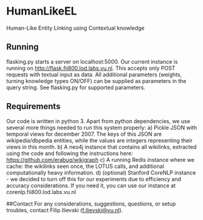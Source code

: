 # HumanLikeEL
Human-Like Entity Linking using Contextual knowledge

## Running

flasking.py starts a server on localhost:5000. Our current instance is running on http://flask.fii800.lod.labs.vu.nl. This accepts only POST requests with textual input as data. All additional parameters (weights, turning knowledge types ON/OFF) can be supplied as parameters in the query string. See flasking.py for supported parameters.

## Requirements

Our code is written in python 3.
Apart from python dependencies, we use several more things needed to run this system properly:
a) Pickle JSON with temporal views for december 2007. The keys of this JSON are wikipedia/dbpedia entities, while the values are integers representing their views in this month. 
b) A neo4j instance that contains all wikilinks, extracted using the code and following the instructions here: https://github.com/erabug/wikigraph
c) A running Redis instance where we cache: the wikilinks seen once, the LOTUS calls, and additional computationally heavy information.
d) (optional) Stanford CoreNLP instance - we decided to turn off this for our experiments due to efficiency and accuracy considerations. If you need it, you can use our instance at corenlp.fii800.lod.labs.vu.nl

##Contact
For any considerations, suggestions, questions, or setup troubles, contact Filip Ilievski (f.ilievski@vu.nl).
